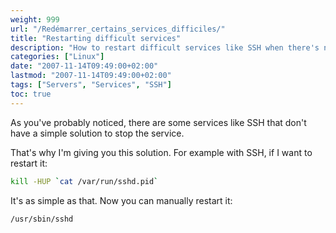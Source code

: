 ```yaml
---
weight: 999
url: "/Redémarrer_certains_services_difficiles/"
title: "Restarting difficult services"
description: "How to restart difficult services like SSH when there's no simple solution to stop them."
categories: ["Linux"]
date: "2007-11-14T09:49:00+02:00"
lastmod: "2007-11-14T09:49:00+02:00"
tags: ["Servers", "Services", "SSH"]
toc: true
---
```


As you've probably noticed, there are some services like SSH that don't have a simple solution to stop the service.

That's why I'm giving you this solution. For example with SSH, if I want to restart it:

```bash
kill -HUP `cat /var/run/sshd.pid`
```

It's as simple as that. Now you can manually restart it:

```bash
/usr/sbin/sshd
```
